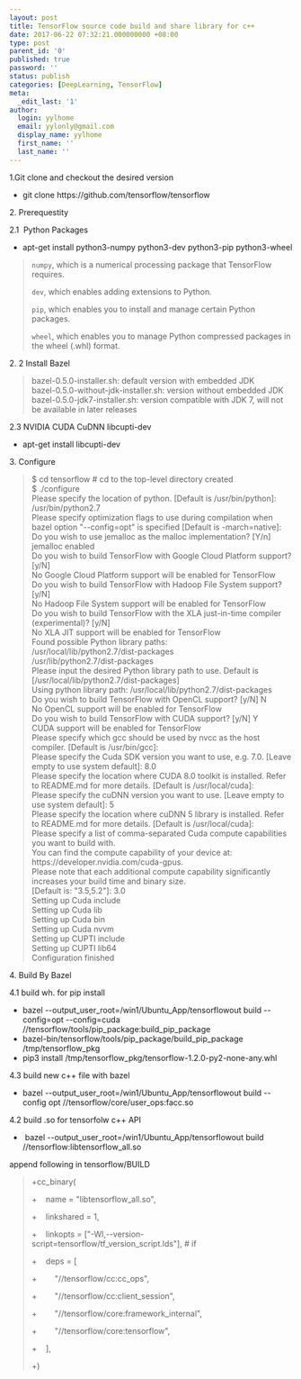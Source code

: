 ```yaml
---
layout: post
title: TensorFlow source code build and share library for c++
date: 2017-06-22 07:32:21.000000000 +08:00
type: post
parent_id: '0'
published: true
password: ''
status: publish
categories: [DeepLearning, TensorFlow]
meta:
  _edit_last: '1'
author:
  login: yylhome
  email: yylonly@gmail.com
  display_name: yylhome
  first_name: ''
  last_name: ''
---
```

<p>1.Git clone and checkout the desired version</p>
<ul>
<li>git clone https://github.com/tensorflow/tensorflow</li>
</ul>
<p>2. Prerequestity</p>
<p>2.1  Python Packages</p>
<ul>
<li>apt-get install python3-numpy python3-dev python3-pip python3-wheel</li>
</ul>
<blockquote><p><code>numpy</code>, which is a numerical processing package that TensorFlow requires.</p>
<p><code>dev</code>, which enables adding extensions to Python.</p>
<p><code>pip</code>, which enables you to install and manage certain Python packages.</p>
<p><code>wheel</code>, which enables you to manage Python compressed packages in the wheel (.whl) format.</p></blockquote>
<p>2. 2 Install Bazel</p>
<blockquote><p>bazel-0.5.0-installer.sh: default version with embedded JDK<br />
bazel-0.5.0-without-jdk-installer.sh: version without embedded JDK<br />
bazel-0.5.0-jdk7-installer.sh: version compatible with JDK 7, will not be available in later releases</p></blockquote>
<p>2.3 NVIDIA CUDA CuDNN libcupti-dev</p>
<ul>
<li>apt-get install libcupti-dev</li>
</ul>
<p>3. Configure</p>
<blockquote><p>$ cd tensorflow # cd to the top-level directory created<br />
$ ./configure<br />
Please specify the location of python. [Default is /usr/bin/python]: /usr/bin/python2.7<br />
Please specify optimization flags to use during compilation when bazel option "--config=opt" is specified [Default is -march=native]:<br />
Do you wish to use jemalloc as the malloc implementation? [Y/n]<br />
jemalloc enabled<br />
Do you wish to build TensorFlow with Google Cloud Platform support? [y/N]<br />
No Google Cloud Platform support will be enabled for TensorFlow<br />
Do you wish to build TensorFlow with Hadoop File System support? [y/N]<br />
No Hadoop File System support will be enabled for TensorFlow<br />
Do you wish to build TensorFlow with the XLA just-in-time compiler (experimental)? [y/N]<br />
No XLA JIT support will be enabled for TensorFlow<br />
Found possible Python library paths:<br />
/usr/local/lib/python2.7/dist-packages<br />
/usr/lib/python2.7/dist-packages<br />
Please input the desired Python library path to use. Default is [/usr/local/lib/python2.7/dist-packages]<br />
Using python library path: /usr/local/lib/python2.7/dist-packages<br />
Do you wish to build TensorFlow with OpenCL support? [y/N] N<br />
No OpenCL support will be enabled for TensorFlow<br />
Do you wish to build TensorFlow with CUDA support? [y/N] Y<br />
CUDA support will be enabled for TensorFlow<br />
Please specify which gcc should be used by nvcc as the host compiler. [Default is /usr/bin/gcc]:<br />
Please specify the Cuda SDK version you want to use, e.g. 7.0. [Leave empty to use system default]: 8.0<br />
Please specify the location where CUDA 8.0 toolkit is installed. Refer to README.md for more details. [Default is /usr/local/cuda]:<br />
Please specify the cuDNN version you want to use. [Leave empty to use system default]: 5<br />
Please specify the location where cuDNN 5 library is installed. Refer to README.md for more details. [Default is /usr/local/cuda]:<br />
Please specify a list of comma-separated Cuda compute capabilities you want to build with.<br />
You can find the compute capability of your device at: https://developer.nvidia.com/cuda-gpus.<br />
Please note that each additional compute capability significantly increases your build time and binary size.<br />
[Default is: "3.5,5.2"]: 3.0<br />
Setting up Cuda include<br />
Setting up Cuda lib<br />
Setting up Cuda bin<br />
Setting up Cuda nvvm<br />
Setting up CUPTI include<br />
Setting up CUPTI lib64<br />
Configuration finished</p></blockquote>
<p>4. Build By Bazel</p>
<p>4.1 build wh. for pip install</p>
<ul>
<li>bazel --output_user_root=/win1/Ubuntu_App/tensorflowout build --config=opt --config=cuda //tensorflow/tools/pip_package:build_pip_package</li>
<li>bazel-bin/tensorflow/tools/pip_package/build_pip_package /tmp/tensorflow_pkg</li>
<li>pip3 install /tmp/tensorflow_pkg/tensorflow-1.2.0-py2-none-any.whl</li>
</ul>
<p>4.3 build new c++ file with bazel</p>
<ul>
<li>bazel --output_user_root=/win1/Ubuntu_App/tensorflowout build --config opt //tensorflow/core/user_ops:facc.so</li>
</ul>
<p>4.2 build .so for tensorfolw c++ API</p>
<ul>
<li> bazel --output_user_root=/win1/Ubuntu_App/tensorflowout build //tensorflow:libtensorflow_all.so</li>
</ul>
<p>append following in tensorflow/BUILD</p>
<blockquote><p>+cc_binary(</p>
<p>+    name = "libtensorflow_all.so",</p>
<p>+    linkshared = 1,</p>
<p>+    linkopts = ["-Wl,--version-script=tensorflow/tf_version_script.lds"], # if</p>
<p>+    deps = [</p>
<p>+        "//tensorflow/cc:cc_ops",</p>
<p>+        "//tensorflow/cc:client_session",</p>
<p>+        "//tensorflow/core:framework_internal",</p>
<p>+        "//tensorflow/core:tensorflow",</p>
<p>+    ],</p>
<p>+)</p></blockquote>
